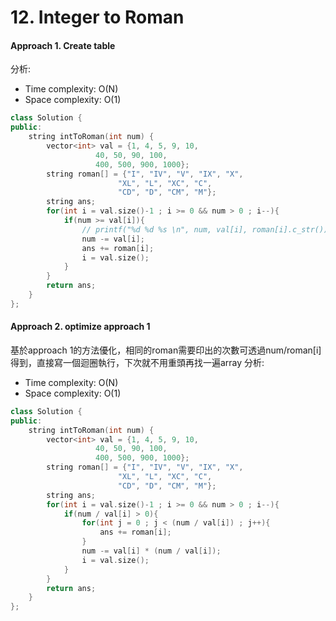 # 12. Integer to Roman
#### Approach 1. Create table
分析:
- Time complexity: O(N)
- Space complexity: O(1)
```c++
class Solution {
public:
    string intToRoman(int num) {
        vector<int> val = {1, 4, 5, 9, 10, 
                   40, 50, 90, 100, 
                   400, 500, 900, 1000};
        string roman[] = {"I", "IV", "V", "IX", "X", 
                        "XL", "L", "XC", "C",
                        "CD", "D", "CM", "M"};
        string ans;
        for(int i = val.size()-1 ; i >= 0 && num > 0 ; i--){
            if(num >= val[i]){
                // printf("%d %d %s \n", num, val[i], roman[i].c_str());
                num -= val[i];
                ans += roman[i];
                i = val.size();
            }
        }
        return ans;
    }
};
```

#### Approach 2. optimize approach 1
基於approach 1的方法優化，相同的roman需要印出的次數可透過num/roman[i]得到，直接寫一個迴圈執行，下次就不用重頭再找一遍array
分析:
- Time complexity: O(N)
- Space complexity: O(1)
```c++
class Solution {
public:
    string intToRoman(int num) {
        vector<int> val = {1, 4, 5, 9, 10, 
                   40, 50, 90, 100, 
                   400, 500, 900, 1000};
        string roman[] = {"I", "IV", "V", "IX", "X", 
                        "XL", "L", "XC", "C",
                        "CD", "D", "CM", "M"};
        string ans;
        for(int i = val.size()-1 ; i >= 0 && num > 0 ; i--){
            if(num / val[i] > 0){
                for(int j = 0 ; j < (num / val[i]) ; j++){
                    ans += roman[i];
                }
                num -= val[i] * (num / val[i]);
                i = val.size();
            }
        }
        return ans;
    }
};
```
